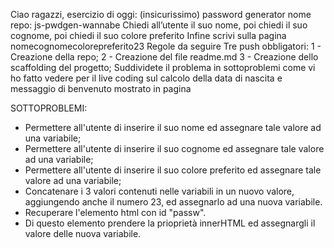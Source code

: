 Ciao ragazzi,
esercizio di oggi: (insicurissimo) password generator
nome repo: js-pwdgen-wannabe
Chiedi all’utente il suo nome,
poi chiedi il suo cognome,
poi chiedi il suo colore preferito
Infine scrivi sulla pagina nomecognomecolorepreferito23
Regole da seguire
Tre push obbligatori:
1 - Creazione della repo;
2 - Creazione del file readme.md
3 - Creazione dello scaffolding del progetto;
Suddividete il problema in sottoproblemi come vi ho fatto vedere per il live coding sul calcolo della data di nascita e messaggio di benvenuto mostrato in pagina

<!--  -->

SOTTOPROBLEMI:
- Permettere all'utente di inserire il suo nome ed assegnare tale valore ad una variabile;
- Permettere all'utente di inserire il suo cognome ed assegnare tale valore ad una variabile;
- Permettere all'utente di inserire il suo colore preferito ed assegnare tale valore ad una variabile;
- Concatenare i 3 valori contenuti nelle variabili in un nuovo valore, aggiungendo anche il numero 23, ed assegnarlo ad una nuova variabile.
- Recuperare l'elemento html con id "passw".
- Di questo elemento prendere la prioprietà innerHTML ed assegnargli il valore delle nuova variabile.